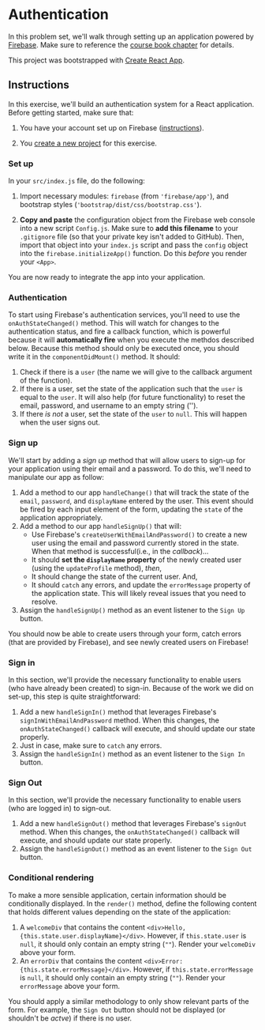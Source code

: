 # Authentication

In this problem set, we'll walk through setting up an application powered by [Firebase](https://firebase.google.com/). Make sure to reference the [course book chapter](https://info340.github.io/firebase.html#user-authentication) for details.

This project was bootstrapped with [Create React App](https://github.com/facebookincubator/create-react-app).

## Instructions
In this exercise, we'll build an authentication system for a React application. Before getting started, make sure that:

1. You have your account set up on Firebase ([instructions](https://info340.github.io/firebase.html#setting-up-firebase)).

2. You [create a new project](https://info340.github.io/firebase.html#creating-a-project) for this exercise.

### Set up
In your `src/index.js` file, do the following:

1. Import necessary modules: `firebase` (from `'firebase/app'`), and bootstrap styles (`'bootstrap/dist/css/bootstrap.css'`).

2. **Copy and paste** the configuration object from the Firebase web console into a new script `Config.js`. Make sure to **add this filename** to your `.gitignore` file (so that your private key isn't added to GitHub). Then, import that object into your `index.js` script and pass the `config` object into the `firebase.initializeApp()` function. Do this _before_ you render your `<App>`.

You are now ready to integrate the app into your application.

### Authentication
To start using Firebase's authentication services, you'll need to use the `onAuthStateChanged()` method. This will watch for changes to the authentication status, and fire a callback function, which is powerful because it will **automatically fire** when you execute the methdos described below. Because this method should only be executed once, you should write it in the `componentDidMount()` method. It should:

1. Check if there is a `user` (the name we will give to the callback argument of the function).
2. If there is a user, set the state of the application such that the `user` is equal to the `user`. It will also help (for future functionality) to reset the email, password, and username to an empty string ('').
3. If there _is not_ a user, set the state of the `user` to `null`. This will happen when the user signs out. 

### Sign up
We'll start by adding a _sign up_ method that will allow users to sign-up for your application using their email and a password. To do this, we'll need to manipulate our app as follow:

1. Add a method to our app `handleChange()` that will track the state of the `email`, `password`, and `displayName` entered by the user. This event should be fired by each input element of the form, updating the `state` of the application appropriately.
2. Add a method to our app `handleSignUp()` that will:
    -  Use Firebase's `createUserWithEmailAndPassword()` to create a new user using the email and password currently stored in the state. When that method is successful(i.e., in the _callback_)...
    -  It should **set the `displayName` property** of the newly created user (using the `updateProfile` method), _then_,
    - It should change the state of the current user. And,
    - It should `catch` any errors, and update the `errorMessage` property of the application state. This will likely reveal issues that you need to resolve.
3. Assign the `handleSignUp()` method as an event listener to the `Sign Up` button.

You should now be able to create users through your form, catch errors (that are provided by Firebase), and see newly created users on Firebase!

### Sign in
In this section, we'll provide the necessary functionality to enable users (who have already been created) to sign-in. Because of the work we did on set-up, this step is quite straightforward:

1. Add a new `handleSignIn()` method that leverages Firebase's `signInWithEmailAndPassword` method. When this changes, the `onAuthStateChanged()` callback will execute, and should update our state properly.
2. Just in case, make sure to `catch` any errors.
3. Assign the `handleSignIn()` method as an event listener to the `Sign In` button.

### Sign Out
In this section, we'll provide the necessary functionality to enable users (who are logged in) to sign-out.

1. Add a new `handleSignOut()` method that leverages Firebase's `signOut` method. When this changes, the `onAuthStateChanged()` callback will execute, and should update our state properly.
2. Assign the `handleSignOut()` method as an event listener to the `Sign Out` button.

### Conditional rendering
To make a more sensible application, certain information should be conditionally displayed. In the `render()` method, define the following content that holds different values depending on the state of the application:

1. A `welcomeDiv` that contains the content `<div>Hello, {this.state.user.displayName}</div>`. However, if `this.state.user` is `null`, it should only contain an empty string (`""`). Render your `welcomeDiv` above your form.
2. An `errorDiv` that contains the content `<div>Error: {this.state.errorMessage}</div>`. However, if `this.state.errorMessage` is `null`, it should only contain an empty string (`""`). Render your `errorMessage` above your form.

You should apply a similar methodology to only show relevant parts of the form. For example, the `Sign Out` button should not be displayed (or shouldn't be _actve_) if there is no user.
